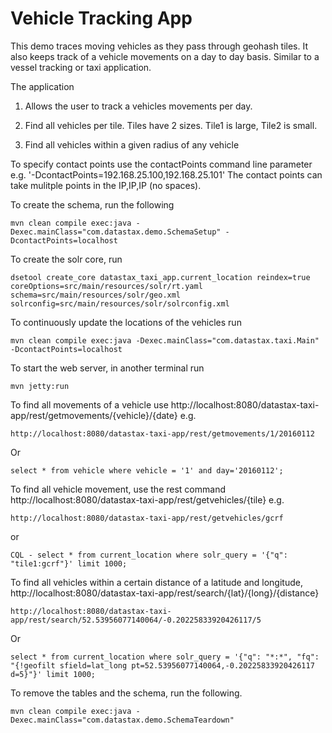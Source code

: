 Vehicle Tracking App
========================

This demo traces moving vehicles as they pass through geohash tiles. It also keeps track of a vehicle movements on a day to day basis. Similar to a vessel tracking or taxi application.  

The application 

1. Allows the user to track a vehicles movements per day.

2. Find all vehicles per tile. Tiles have 2 sizes. Tile1 is large, Tile2 is small. 

3. Find all vehicles within a given radius of any vehicle

To specify contact points use the contactPoints command line parameter e.g. '-DcontactPoints=192.168.25.100,192.168.25.101'
The contact points can take mulitple points in the IP,IP,IP (no spaces).
 
To create the schema, run the following

	mvn clean compile exec:java -Dexec.mainClass="com.datastax.demo.SchemaSetup" -DcontactPoints=localhost
	
To create the solr core, run 

	dsetool create_core datastax_taxi_app.current_location reindex=true coreOptions=src/main/resources/solr/rt.yaml schema=src/main/resources/solr/geo.xml solrconfig=src/main/resources/solr/solrconfig.xml
	
To continuously update the locations of the vehicles run 
	
	mvn clean compile exec:java -Dexec.mainClass="com.datastax.taxi.Main" -DcontactPoints=localhost
	
To start the web server, in another terminal run 

	mvn jetty:run
	
To find all movements of a vehicle use http://localhost:8080/datastax-taxi-app/rest/getmovements/{vehicle}/{date} e.g.

	http://localhost:8080/datastax-taxi-app/rest/getmovements/1/20160112

Or

	select * from vehicle where vehicle = '1' and day='20160112';

To find all vehicle movement, use the rest command http://localhost:8080/datastax-taxi-app/rest/getvehicles/{tile} e.g.

	http://localhost:8080/datastax-taxi-app/rest/getvehicles/gcrf

or 

	CQL - select * from current_location where solr_query = '{"q": "tile1:gcrf"}' limit 1000;


To find all vehicles within a certain distance of a latitude and longitude, http://localhost:8080/datastax-taxi-app/rest/search/{lat}/{long}/{distance}

	http://localhost:8080/datastax-taxi-app/rest/search/52.53956077140064/-0.20225833920426117/5
	
Or

	select * from current_location where solr_query = '{"q": "*:*", "fq": "{!geofilt sfield=lat_long pt=52.53956077140064,-0.20225833920426117 d=5}"}' limit 1000;
 	
To remove the tables and the schema, run the following.

    mvn clean compile exec:java -Dexec.mainClass="com.datastax.demo.SchemaTeardown"
    
    
